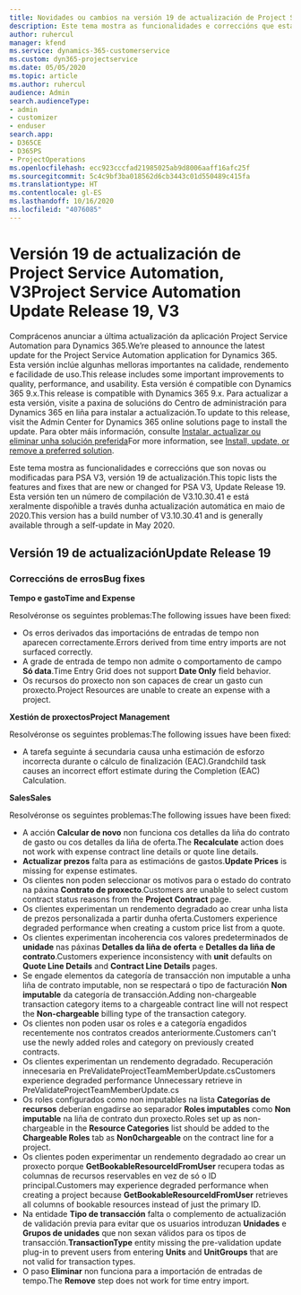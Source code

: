 ```yaml
---
title: Novidades ou cambios na versión 19 de actualización de Project Service Automation, V3
description: Este tema mostra as funcionalidades e correccións que están dispoñibles la versión 19 de actualización de Project Service Automation, V3.
author: ruhercul
manager: kfend
ms.service: dynamics-365-customerservice
ms.custom: dyn365-projectservice
ms.date: 05/05/2020
ms.topic: article
ms.author: ruhercul
audience: Admin
search.audienceType:
- admin
- customizer
- enduser
search.app:
- D365CE
- D365PS
- ProjectOperations
ms.openlocfilehash: ecc923cccfad21985025ab9d8006aaff16afc25f
ms.sourcegitcommit: 5c4c9bf3ba018562d6cb3443c01d550489c415fa
ms.translationtype: HT
ms.contentlocale: gl-ES
ms.lasthandoff: 10/16/2020
ms.locfileid: "4076085"
---
```

# <a name="project-service-automation-update-release-19-v3"></a><span data-ttu-id="de21b-103">Versión 19 de actualización de Project Service Automation, V3</span><span class="sxs-lookup"><span data-stu-id="de21b-103">Project Service Automation Update Release 19, V3</span></span>

<span data-ttu-id="de21b-104">Comprácenos anunciar a última actualización da aplicación Project Service Automation para Dynamics 365.</span><span class="sxs-lookup"><span data-stu-id="de21b-104">We’re pleased to announce the latest update for the Project Service Automation application for Dynamics 365.</span></span> <span data-ttu-id="de21b-105">Esta versión inclúe algunhas melloras importantes na calidade, rendemento e facilidade de uso.</span><span class="sxs-lookup"><span data-stu-id="de21b-105">This release includes some important improvements to quality, performance, and usability.</span></span> <span data-ttu-id="de21b-106">Esta versión é compatible con Dynamics 365 9.x.</span><span class="sxs-lookup"><span data-stu-id="de21b-106">This release is compatible with Dynamics 365 9.x.</span></span> <span data-ttu-id="de21b-107">Para actualizar a esta versión, visite a paxina de solucións do Centro de administración para Dynamics 365 en liña para instalar a actualización.</span><span class="sxs-lookup"><span data-stu-id="de21b-107">To update to this release, visit the Admin Center for Dynamics 365 online solutions page to install the update.</span></span> <span data-ttu-id="de21b-108">Para obter máis información, consulte [Instalar, actualizar ou eliminar unha solución preferida](https://docs.microsoft.com/power-platform/admin/install-remove-preferred-solution)</span><span class="sxs-lookup"><span data-stu-id="de21b-108">For more information, see [Install, update, or remove a preferred solution](https://docs.microsoft.com/power-platform/admin/install-remove-preferred-solution).</span></span>

<span data-ttu-id="de21b-109">Este tema mostra as funcionalidades e correccións que son novas ou modificadas para PSA V3, versión 19 de actualización.</span><span class="sxs-lookup"><span data-stu-id="de21b-109">This topic lists the features and fixes that are new or changed for PSA V3, Update Release 19.</span></span> <span data-ttu-id="de21b-110">Esta versión ten un número de compilación de V3.10.30.41 e está xeralmente dispoñible a través dunha actualización automática en maio de 2020.</span><span class="sxs-lookup"><span data-stu-id="de21b-110">This version has a build number of V3.10.30.41 and is generally available through a self-update in May 2020.</span></span>

## <a name="update-release-19"></a><span data-ttu-id="de21b-111">Versión 19 de actualización</span><span class="sxs-lookup"><span data-stu-id="de21b-111">Update Release 19</span></span>

### <a name="bug-fixes"></a><span data-ttu-id="de21b-112">Correccións de erros</span><span class="sxs-lookup"><span data-stu-id="de21b-112">Bug fixes</span></span>

<span data-ttu-id="de21b-113">**Tempo e gasto**</span><span class="sxs-lookup"><span data-stu-id="de21b-113">**Time and Expense**</span></span>

<span data-ttu-id="de21b-114">Resolvéronse os seguintes problemas:</span><span class="sxs-lookup"><span data-stu-id="de21b-114">The following issues have been fixed:</span></span> 

- <span data-ttu-id="de21b-115">Os erros derivados das importacións de entradas de tempo non aparecen correctamente.</span><span class="sxs-lookup"><span data-stu-id="de21b-115">Errors derived from time entry imports are not surfaced correctly.</span></span>
- <span data-ttu-id="de21b-116">A grade de entrada de tempo non admite o comportamento de campo **Só data**.</span><span class="sxs-lookup"><span data-stu-id="de21b-116">Time Entry Grid does not support **Date Only** field behavior.</span></span>
- <span data-ttu-id="de21b-117">Os recursos do proxecto non son capaces de crear un gasto cun proxecto.</span><span class="sxs-lookup"><span data-stu-id="de21b-117">Project Resources are unable to create an expense with a project.</span></span>

<span data-ttu-id="de21b-118">**Xestión de proxectos**</span><span class="sxs-lookup"><span data-stu-id="de21b-118">**Project Management**</span></span>

<span data-ttu-id="de21b-119">Resolvéronse os seguintes problemas:</span><span class="sxs-lookup"><span data-stu-id="de21b-119">The following issues have been fixed:</span></span> 

-  <span data-ttu-id="de21b-120">A tarefa seguinte á secundaria causa unha estimación de esforzo incorrecta durante o cálculo de finalización (EAC).</span><span class="sxs-lookup"><span data-stu-id="de21b-120">Grandchild task causes an incorrect effort estimate during the Completion (EAC) Calculation.</span></span>

<span data-ttu-id="de21b-121">**Sales**</span><span class="sxs-lookup"><span data-stu-id="de21b-121">**Sales**</span></span>

<span data-ttu-id="de21b-122">Resolvéronse os seguintes problemas:</span><span class="sxs-lookup"><span data-stu-id="de21b-122">The following issues have been fixed:</span></span> 

- <span data-ttu-id="de21b-123">A acción **Calcular de novo** non funciona cos detalles da liña do contrato de gasto ou cos detalles da liña de oferta.</span><span class="sxs-lookup"><span data-stu-id="de21b-123">The **Recalculate** action does not work with expense contract line details or quote line details.</span></span>
- <span data-ttu-id="de21b-124">**Actualizar prezos** falta para as estimacións de gastos.</span><span class="sxs-lookup"><span data-stu-id="de21b-124">**Update Prices** is missing for expense estimates.</span></span>
-  <span data-ttu-id="de21b-125">Os clientes non poden seleccionar os motivos para o estado do contrato na páxina **Contrato de proxecto**.</span><span class="sxs-lookup"><span data-stu-id="de21b-125">Customers are unable to select custom contract status reasons from the **Project Contract** page.</span></span>
- <span data-ttu-id="de21b-126">Os clientes experimentan un rendemento degradado ao crear unha lista de prezos personalizada a partir dunha oferta.</span><span class="sxs-lookup"><span data-stu-id="de21b-126">Customers experience degraded performance when creating a custom price list from a quote.</span></span>
- <span data-ttu-id="de21b-127">Os clientes experimentan incoherencia cos valores predeterminados de **unidade** nas páxinas **Detalles da liña de oferta** e **Detalles da liña de contrato**.</span><span class="sxs-lookup"><span data-stu-id="de21b-127">Customers experience inconsistency with **unit** defaults on **Quote Line Details** and **Contract Line Details** pages.</span></span>
- <span data-ttu-id="de21b-128">Se engade elementos da categoría de transacción non imputable a unha liña de contrato imputable, non se respectará o tipo de facturación **Non imputable** da categoría de transacción.</span><span class="sxs-lookup"><span data-stu-id="de21b-128">Adding non-chargeable transaction category items to a chargeable contract line will not respect the **Non-chargeable** billing type of the transaction category.</span></span>
- <span data-ttu-id="de21b-129">Os clientes non poden usar os roles e a categoría engadidos recentemente nos contratos creados anteriormente.</span><span class="sxs-lookup"><span data-stu-id="de21b-129">Customers can't use the newly added roles and category on previously created contracts.</span></span>
- <span data-ttu-id="de21b-130">Os clientes experimentan un rendemento degradado. Recuperación innecesaria en PreValidateProjectTeamMemberUpdate.cs</span><span class="sxs-lookup"><span data-stu-id="de21b-130">Customers experience degraded performance Unnecessary retrieve in PreValidateProjectTeamMemberUpdate.cs</span></span>
- <span data-ttu-id="de21b-131">Os roles configurados como non imputables na lista **Categorías de recursos** deberían engadirse ao separador **Roles imputables** como **Non imputable** na liña de contrato dun proxecto.</span><span class="sxs-lookup"><span data-stu-id="de21b-131">Roles set up as non-chargeable in the **Resource Categories** list should be added to the **Chargeable Roles** tab as **Non0chargeable** on the contract line for a project.</span></span>
- <span data-ttu-id="de21b-132">Os clientes poden experimentar un rendemento degradado ao crear un proxecto porque **GetBookableResourceIdFromUser** recupera todas as columnas de recursos reservables en vez de só o ID principal.</span><span class="sxs-lookup"><span data-stu-id="de21b-132">Customers may experience degraded performance when creating a project because **GetBookableResourceIdFromUser** retrieves all columns of bookable resources instead of just the primary ID.</span></span>
- <span data-ttu-id="de21b-133">Na entidade **Tipo de transacción** falta o complemento de actualización de validación previa para evitar que os usuarios introduzan **Unidades** e **Grupos de unidades** que non sexan válidos para os tipos de transacción.</span><span class="sxs-lookup"><span data-stu-id="de21b-133">**TransactionType** entity missing the pre-validation update plug-in to prevent users from entering **Units** and **UnitGroups** that are not valid for transaction types.</span></span>
- <span data-ttu-id="de21b-134">O paso **Eliminar** non funciona para a importación de entradas de tempo.</span><span class="sxs-lookup"><span data-stu-id="de21b-134">The **Remove** step does not work for time entry import.</span></span>
